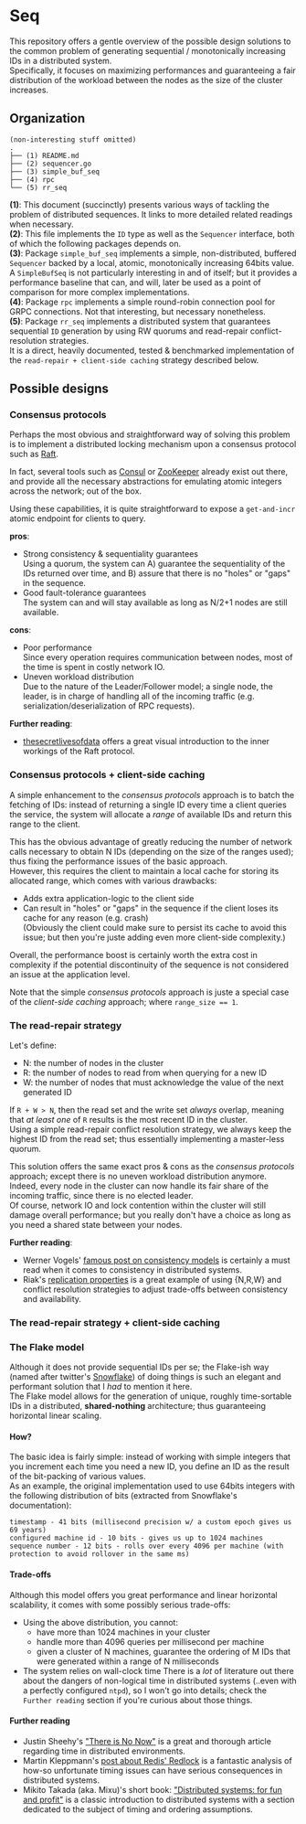 # Seq

This repository offers a gentle overview of the possible design solutions to the common problem of generating sequential / monotonically increasing IDs in a distributed system.  
Specifically, it focuses on maximizing performances and guaranteeing a fair distribution of the workload between the nodes as the size of the cluster increases.

## Organization

```
(non-interesting stuff omitted)
.
├── (1) README.md
├── (2) sequencer.go
├── (3) simple_buf_seq
├── (4) rpc
└── (5) rr_seq
```

**(1)**: This document (succinctly) presents various ways of tackling the problem of distributed sequences. It links to more detailed related readings when necessary.  
**(2)**: This file implements the `ID` type as well as the `Sequencer` interface, both of which the following packages depends on.  
**(3)**: Package `simple_buf_seq` implements a simple, non-distributed, buffered `Sequencer` backed by a local, atomic, monotonically increasing 64bits value.  
A `SimpleBufSeq` is not particularly interesting in and of itself; but it provides a performance baseline that can, and will, later be used as a point of comparison for more complex implementations.  
**(4)**: Package `rpc` implements a simple round-robin connection pool for GRPC connections. Not that interesting, but necessary nonetheless.  
**(5)**: Package `rr_seq` implements a distributed system that guarantees sequential `ID` generation by using RW quorums and read-repair conflict-resolution strategies.  
It is a direct, heavily documented, tested & benchmarked implementation of the `read-repair + client-side caching` strategy described below.

## Possible designs

### Consensus protocols

Perhaps the most obvious and straightforward way of solving this problem is to implement a distributed locking mechanism upon a consensus protocol such as [Raft](https://raft.github.io/).

In fact, several tools such as [Consul](https://www.consul.io/) or [ZooKeeper](https://zookeeper.apache.org/) already exist out there, and provide all the necessary abstractions for emulating atomic integers across the network; out of the box.

Using these capabilities, it is quite straightforward to expose a `get-and-incr` atomic endpoint for clients to query.

**pros**:

- Strong consistency & sequentiality guarantees  
  Using a quorum, the system can A) guarantee the sequentiality of the IDs returned over time, and B) assure that there is no "holes" or "gaps" in the sequence.
- Good fault-tolerance guarantees  
  The system can and will stay available as long as N/2+1 nodes are still available.

**cons**:

- Poor performance  
  Since every operation requires communication between nodes, most of the time is spent in costly network IO.
- Uneven workload distribution  
  Due to the nature of the Leader/Follower model; a single node, the leader, is in charge of handling all of the incoming traffic (e.g. serialization/deserialization of RPC requests).

**Further reading**:

- [thesecretlivesofdata](http://thesecretlivesofdata.com/raft/) offers a great visual introduction to the inner workings of the Raft protocol.

### Consensus protocols + client-side caching

A simple enhancement to the *consensus protocols* approach is to batch the fetching of IDs: instead of returning a single ID every time a client queries the service, the system will allocate a *range* of available IDs and return this range to the client.

This has the obvious advantage of greatly reducing the number of network calls necessary to obtain N IDs (depending on the size of the ranges used); thus fixing the performance issues of the basic approach.  
However, this requires the client to maintain a local cache for storing its allocated range, which comes with various drawbacks:  
- Adds extra application-logic to the client side
- Can result in "holes" or "gaps" in the sequence if the client loses its cache for any reason (e.g. crash)  
  (Obviously the client could make sure to persist its cache to avoid this issue; but then you're juste adding even more client-side complexity.)

Overall, the performance boost is certainly worth the extra cost in complexity if the potential discontinuity of the sequence is not considered an issue at the application level.

Note that the simple *consensus protocols* approach is juste a special case of the *client-side caching* approach; where `range_size == 1`.

### The read-repair strategy

Let's define:

- N: the number of nodes in the cluster
- R: the number of nodes to read from when querying for a new ID
- W: the number of nodes that must acknowledge the value of the next generated ID

If `R + W > N`, then the read set and the write set *always* overlap, meaning that *at least one* of `R` results is the most recent ID in the cluster.  
Using a simple read-repair conflict resolution strategy, we always keep the highest ID from the read set; thus essentially implementing a master-less quorum.

This solution offers the same exact pros & cons as the *consensus protocols* approach; except there is no uneven workload distribution anymore.  
Indeed, every node in the cluster can now handle its fair share of the incoming traffic, since there is no elected leader.  
Of course, network IO and lock contention within the cluster will still damage overall performance; but you really don't have a choice as long as you need a shared state between your nodes.

**Further reading**:

- Werner Vogels' [famous post on consistency models](http://www.allthingsdistributed.com/2008/12/eventually_consistent.html) is certainly a must read when it comes to consistency in distributed systems.
- Riak's [replication properties](http://docs.basho.com/riak/kv/2.1.4/developing/app-guide/replication-properties/) is a great example of using {N,R,W} and conflict resolution strategies to adjust trade-offs between consistency and availability.

### The read-repair strategy + client-side caching

### The Flake model

Although it does not provide sequential IDs per se; the Flake-ish way (named after twitter's [Snowflake](https://github.com/twitter/snowflake/tree/b3f6a3c6ca8e1b6847baa6ff42bf72201e2c2231)) of doing things is such an elegant and performant solution that I *had* to mention it here.  
The Flake model allows for the generation of unique, roughly time-sortable IDs in a distributed, **shared-nothing** architecture; thus guaranteeing horizontal linear scaling.

#### How?

The basic idea is fairly simple: instead of working with simple integers that you increment each time you need a new ID, you define an ID as the result of the bit-packing of various values.  
As an example, the original implementation used to use 64bits integers with the following distribution of bits (extracted from Snowflake's documentation):

```
timestamp - 41 bits (millisecond precision w/ a custom epoch gives us 69 years)
configured machine id - 10 bits - gives us up to 1024 machines
sequence number - 12 bits - rolls over every 4096 per machine (with protection to avoid rollover in the same ms)
```

#### Trade-offs

Although this model offers you great performance and linear horizontal scalability, it comes with some possibly serious trade-offs:  
- Using the above distribution, you cannot:
  - have more than 1024 machines in your cluster
  - handle more than 4096 queries per millisecond per machine
  - given a cluster of N machines, guarantee the ordering of M IDs that were generated within a range of N milliseconds
- The system relies on wall-clock time
  There is a *lot* of literature out there about the dangers of non-logical time in distributed systems (..even with a perfectly configured `ntpd`), so I won't go into details; check the `Further reading` section if you're curious about those things.

#### Further reading

- Justin Sheehy's ["There is No Now"](http://queue.acm.org/detail.cfm?id=2745385) is a great and thorough article regarding time in distributed environments.
- Martin Kleppmann's [post about Redis' Redlock](https://martin.kleppmann.com/2016/02/08/how-to-do-distributed-locking.html) is a fantastic analysis of how-so unfortunate timing issues can have serious consequences in distributed systems.
- Mikito Takada (aka. Mixu)'s short book: ["Distributed systems: for fun and profit"](http://book.mixu.net/distsys/single-page.html) is a classic introduction to distributed systems with a section dedicated to the subject of timing and ordering assumptions.

